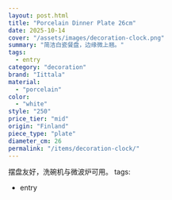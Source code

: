 ```yaml
---
layout: post.html
title: "Porcelain Dinner Plate 26cm"
date: 2025-10-14
cover: "/assets/images/decoration-clock.png"
summary: "简洁白瓷餐盘，边缘微上翘。"
tags:
  - entry
category: "decoration"
brand: "Iittala"
material:
  - "porcelain"
color:
  - "white"
style: "250"
price_tier: "mid"
origin: "Finland"
piece_type: "plate"
diameter_cm: 26
permalink: "/items/decoration-clock/"
---
```

摆盘友好，洗碗机与微波炉可用。
tags:
  - entry

